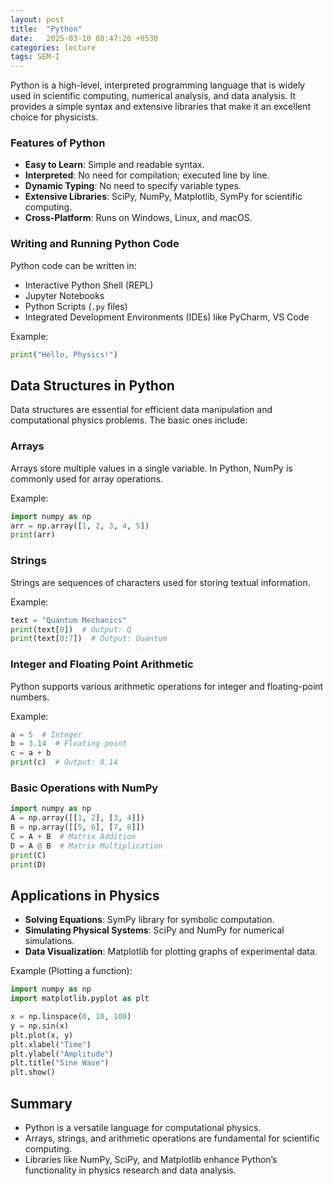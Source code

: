 ```yaml
---
layout: post
title:  "Python"
date:   2025-03-10 08:47:26 +0530
categories: lecture
tags: SEM-I
---
```


Python is a high-level, interpreted programming language that is widely used in scientific computing, numerical analysis, and data analysis. It provides a simple syntax and extensive libraries that make it an excellent choice for physicists.

### Features of Python
- **Easy to Learn**: Simple and readable syntax.
- **Interpreted**: No need for compilation; executed line by line.
- **Dynamic Typing**: No need to specify variable types.
- **Extensive Libraries**: SciPy, NumPy, Matplotlib, SymPy for scientific computing.
- **Cross-Platform**: Runs on Windows, Linux, and macOS.

### Writing and Running Python Code
Python code can be written in:
- Interactive Python Shell (REPL)
- Jupyter Notebooks
- Python Scripts (`.py` files)
- Integrated Development Environments (IDEs) like PyCharm, VS Code

Example:
```python
print("Hello, Physics!")
```

## Data Structures in Python
Data structures are essential for efficient data manipulation and computational physics problems. The basic ones include:

### Arrays
Arrays store multiple values in a single variable. In Python, NumPy is commonly used for array operations.

Example:
```python
import numpy as np
arr = np.array([1, 2, 3, 4, 5])
print(arr)
```

### Strings
Strings are sequences of characters used for storing textual information.

Example:
```python
text = "Quantum Mechanics"
print(text[0])  # Output: Q
print(text[0:7])  # Output: Quantum
```

### Integer and Floating Point Arithmetic
Python supports various arithmetic operations for integer and floating-point numbers.

Example:
```python
a = 5  # Integer
b = 3.14  # Floating point
c = a + b
print(c)  # Output: 8.14
```

### Basic Operations with NumPy
```python
import numpy as np
A = np.array([[1, 2], [3, 4]])
B = np.array([[5, 6], [7, 8]])
C = A + B  # Matrix Addition
D = A @ B  # Matrix Multiplication
print(C)
print(D)
```

## Applications in Physics
- **Solving Equations**: SymPy library for symbolic computation.
- **Simulating Physical Systems**: SciPy and NumPy for numerical simulations.
- **Data Visualization**: Matplotlib for plotting graphs of experimental data.

Example (Plotting a function):
```python
import numpy as np
import matplotlib.pyplot as plt

x = np.linspace(0, 10, 100)
y = np.sin(x)
plt.plot(x, y)
plt.xlabel("Time")
plt.ylabel("Amplitude")
plt.title("Sine Wave")
plt.show()
```

## Summary
- Python is a versatile language for computational physics.
- Arrays, strings, and arithmetic operations are fundamental for scientific computing.
- Libraries like NumPy, SciPy, and Matplotlib enhance Python’s functionality in physics research and data analysis.

